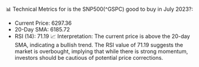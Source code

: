 📊 Technical Metrics for is the SNP500(^GSPC) good to buy in July 2023?: 
- Current Price: 6297.36 
- 20-Day SMA: 6185.72 
- RSI (14): 71.19 
📈 Interpretation: The current price is above the 20-day SMA, indicating a bullish trend. The RSI value of 71.19 suggests the market is overbought, implying that while there is strong momentum, investors should be cautious of potential price corrections.